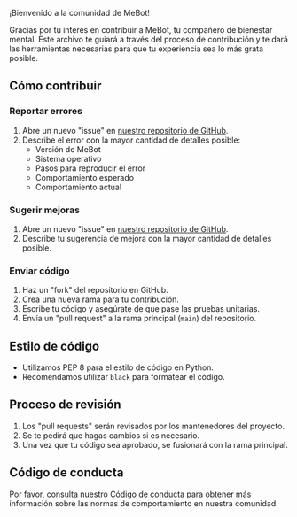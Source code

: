 ¡Bienvenido a la comunidad de MeBot!

Gracias por tu interés en contribuir a MeBot, tu compañero de bienestar mental. Este archivo te guiará a través del proceso de contribución y te dará las herramientas necesarias para que tu experiencia sea lo más grata posible.

## Cómo contribuir

### Reportar errores

1.  Abre un nuevo "issue" en [nuestro repositorio de GitHub](https://github.com/tu-usuario/mebot/issues).
2.  Describe el error con la mayor cantidad de detalles posible:
    *   Versión de MeBot
    *   Sistema operativo
    *   Pasos para reproducir el error
    *   Comportamiento esperado
    *   Comportamiento actual

### Sugerir mejoras

1.  Abre un nuevo "issue" en [nuestro repositorio de GitHub](https://github.com/tu-usuario/mebot/issues).
2.  Describe tu sugerencia de mejora con la mayor cantidad de detalles posible.

### Enviar código

1.  Haz un "fork" del repositorio en GitHub.
2.  Crea una nueva rama para tu contribución.
3.  Escribe tu código y asegúrate de que pase las pruebas unitarias.
4.  Envía un "pull request" a la rama principal (`main`) del repositorio.

## Estilo de código

*   Utilizamos PEP 8 para el estilo de código en Python.
*   Recomendamos utilizar `black` para formatear el código.

## Proceso de revisión

1.  Los "pull requests" serán revisados por los mantenedores del proyecto.
2.  Se te pedirá que hagas cambios si es necesario.
3.  Una vez que tu código sea aprobado, se fusionará con la rama principal.

## Código de conducta

Por favor, consulta nuestro [Código de conducta](CODE_OF_CONDUCT.md) para obtener más información sobre las normas de comportamiento en nuestra comunidad.
